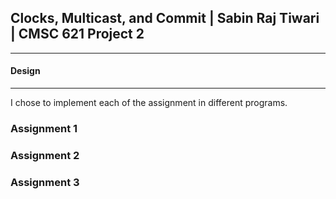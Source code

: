 ## Clocks, Multicast, and Commit | Sabin Raj Tiwari | CMSC 621 Project 2

***
#### Design
***

I chose to implement each of the assignment in different programs.

### Assignment 1

### Assignment 2

### Assignment 3